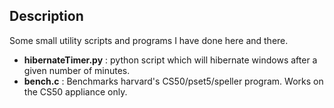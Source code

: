 Description
--------------
Some small utility scripts and programs I have done here and there.

- **hibernateTimer.py** : python script which will hibernate windows after a given number of minutes.
- **bench.c** : Benchmarks harvard's CS50/pset5/speller program. Works on the CS50 appliance only.
